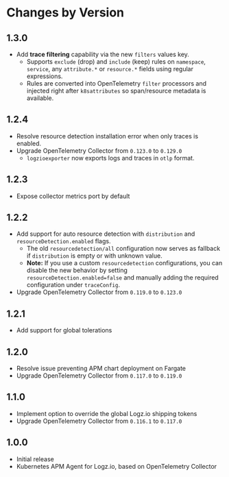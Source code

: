 # Changes by Version

<!-- next version -->
## 1.3.0
- Add **trace filtering** capability via the new `filters` values key.
  - Supports `exclude` (drop) and `include` (keep) rules on `namespace`, `service`, any `attribute.*` or `resource.*` fields using regular expressions.
  - Rules are converted into OpenTelemetry `filter` processors and injected right after `k8sattributes` so span/resource metadata is available.
## 1.2.4
- Resolve resource detection installation error when only traces is enabled.
- Upgrade OpenTelemetry Collector from `0.123.0` to `0.129.0`
  - `logzioexporter` now exports logs and traces in `otlp` format.

## 1.2.3
- Expose collector metrics port by default 

## 1.2.2
- Add support for auto resource detection with `distribution` and `resourceDetection.enabled` flags.
  - The old `resourcedetection/all` configuration now serves as fallback if `distribution` is empty or with unknown value.
  - **Note:** If you use a custom `resourcedetection` configurations, you can disable the new behavior by setting `resourceDetection.enabled=false` and manually adding the required configuration under `traceConfig`.
- Upgrade OpenTelemetry Collector from `0.119.0` to `0.123.0`

## 1.2.1
- Add support for global tolerations

## 1.2.0
- Resolve issue preventing APM chart deployment on Fargate
- Upgrade OpenTelemetry Collector from `0.117.0` to `0.119.0`

## 1.1.0
- Implement option to override the global Logz.io shipping tokens
- Upgrade OpenTelemetry Collector from `0.116.1` to `0.117.0`

## 1.0.0
- Initial release 
- Kubernetes APM Agent for Logz.io, based on OpenTelemetry Collector
